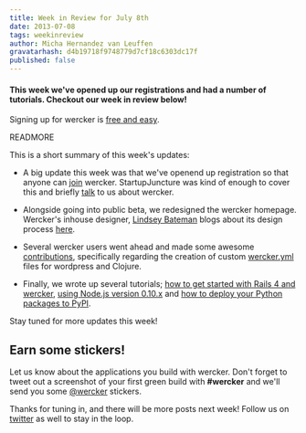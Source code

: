 ```yaml
---
title: Week in Review for July 8th
date: 2013-07-08
tags: weekinreview
author: Micha Hernandez van Leuffen
gravatarhash: d4b19718f9748779d7cf18c6303dc17f
published: false
---
```


<h4 class="subheader">
This week we've opened up our registrations and had a number of tutorials. Checkout our week in review below!
</h4>

Signing up for wercker is [free and easy](https://app.wercker.com/users/new/).

READMORE

This is a short summary of this week's updates:

* A big update this week was that we've openend up registration so that anyone can [join](http://blog.wercker.com/2013/06/24/Opening-up-registrations.html) wercker. StartupJuncture was kind of enough to cover this and briefly [talk](http://startupjuncture.com/2013/06/28/wercker-opens-platform/) to us about wercker.

* Alongside going into public beta, we redesigned the wercker homepage. Wercker's inhouse designer, [Lindsey Bateman](https://app.wercker.com/#lindseybateman) blogs about its design process [here](http://blog.wercker.com/2013/06/24/Creating-our-new-landing-page.html).

* Several wercker users went ahead and made some awesome [contributions](http://blog.wercker.com/2013/06/26/Developer-contributions.html), specifically regarding the creation of custom [wercker.yml](http://devcenter.wercker.com/articles/werckeryml/) files for wordpress and Clojure.

* Finally, we wrote up several tutorials; [how to get started with Rails 4 and wercker](http://blog.wercker.com/2013/06/25/Rails4-and-wercker.html), [using Node.js version 0.10.x](http://blog.wercker.com/2013/06/28/Nodejs-010x-on-wercker.html) and [how to deploy your Python packages to PyPI](http://blog.wercker.com/2013/06/28/Deploying-to-pypi.html).

Stay tuned for more updates this week!

## Earn some stickers!

Let us know about the applications you build with wercker. Don't forget to tweet out a screenshot of your first green build with **#wercker** and we'll send you some [@wercker](http://twitter.com/wercker) stickers.

Thanks for tuning in, and there will be more posts next week! Follow us on [twitter](http://twitter.com/wercker) as well to stay in the loop.
